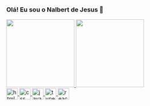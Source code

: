 ### Olá! Eu sou o Nalbert de Jesus 🤝


<div  >
  <a href="https://github.com/NJesus144/github-readme-stats">
  <img height="180em" src="https://github-readme-stats.vercel.app/api?username=NJesus144&show_icons=true&theme=dracula" />
  <img height="180em" src="https://github-readme-stats.vercel.app/api/top-langs/?username=NJesus144&layout=compact&langs_count=16&theme=dracula" /> </a>
</div>
  

<div>
 <a href="https://github.com/NJesus144/github-readme-stats">
    <img align="center" height="30"alt="html" src="https://cdn.jsdelivr.net/gh/devicons/devicon/icons/html5/html5-original.svg" />
    <img align="center" height="30"alt="css" src="https://cdn.jsdelivr.net/gh/devicons/devicon/icons/css3/css3-original.svg" />
    <img align="center" height="30"alt="javascript" src="https://cdn.jsdelivr.net/gh/devicons/devicon/icons/javascript/javascript-original.svg" />
    <img align="center" height="30" alt="typescript" src="https://cdn.jsdelivr.net/gh/devicons/devicon/icons/typescript/typescript-original.svg" />
    <img align="center" height="30" alt="react"  src="https://cdn.jsdelivr.net/gh/devicons/devicon/icons/react/react-original.svg" /></a>
</div>
  
